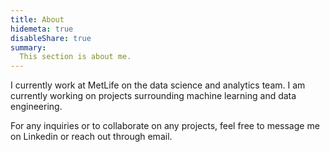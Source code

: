 ```yaml
---
title: About
hidemeta: true
disableShare: true
summary:
  This section is about me.
---
```


I currently work at MetLife on the data science and analytics team. I am currently working on projects surrounding machine learning and data engineering.

For any inquiries or to collaborate on any projects, feel free to message me on Linkedin or reach out through email.